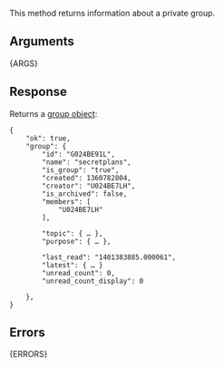 
This method returns information about a private group.


## Arguments

{ARGS}


## Response

Returns a [group object](/types/group):

    {
        "ok": true,
        "group": {
            "id": "G024BE91L",
            "name": "secretplans",
            "is_group": "true",
            "created": 1360782804,
            "creator": "U024BE7LH",
            "is_archived": false,
            "members": [
                "U024BE7LH"
            ],

            "topic": { … },
            "purpose": { … },

            "last_read": "1401383885.000061",
            "latest": { … }
            "unread_count": 0,
            "unread_count_display": 0

        },
    }


## Errors

{ERRORS}
